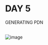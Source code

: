 # DAY 5

GENERATING PDN


<BR> ![image](https://github.com/user-attachments/assets/6b3c0f63-fda5-4192-8d93-313375256342)


